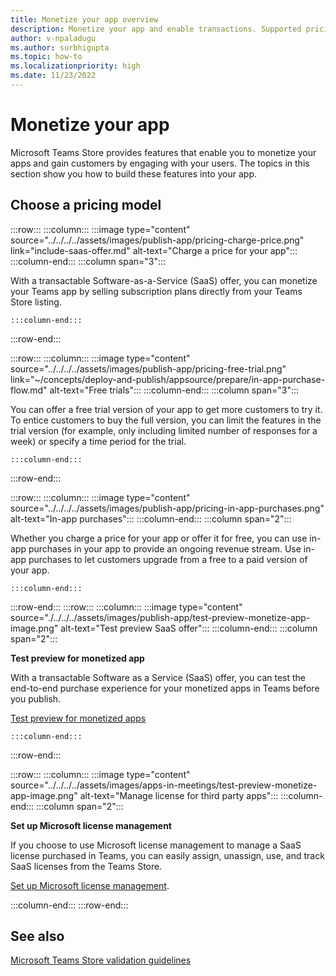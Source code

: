 ```yaml
---
title: Monetize your app overview
description: Monetize your app and enable transactions. Supported pricing models are free trials, in-app purchases, and include a SaaS offer with your app.
author: v-npaladugu
ms.author: surbhigupta
ms.topic: how-to
ms.localizationpriority: high
ms.date: 11/23/2022
---
```


# Monetize your app

Microsoft Teams Store provides features that enable you to monetize your apps and gain customers by engaging with your users. The topics in this section show you how to build these features into your app.

## Choose a pricing model

:::row:::
    :::column:::
        :::image type="content" source="../../../../assets/images/publish-app/pricing-charge-price.png" link="include-saas-offer.md" alt-text="Charge a price for your app":::
    :::column-end:::
    :::column span="3":::

With a transactable Software-as-a-Service (SaaS) offer, you can monetize your Teams app by selling subscription plans directly from your Teams Store listing.

    :::column-end:::
:::row-end:::

:::row:::
    :::column:::
     :::image type="content" source="../../../../assets/images/publish-app/pricing-free-trial.png" link="~/concepts/deploy-and-publish/appsource/prepare/in-app-purchase-flow.md" alt-text="Free trials":::
    :::column-end:::
    :::column span="3":::

You can offer a free trial version of your app to get more customers to try it. To entice customers to buy the full version, you can limit the features in the trial version (for example, only including limited number of responses for a week) or specify a time period for the trial.

    :::column-end:::
:::row-end:::

:::row:::
    :::column:::
        :::image type="content" source="../../../../assets/images/publish-app/pricing-in-app-purchases.png" alt-text="In-app purchases":::
    :::column-end:::
    :::column span="2":::

Whether you charge a price for your app or offer it for free, you can use in-app purchases in your app to provide an ongoing revenue stream. Use in-app purchases to let customers upgrade from a free to a paid version of your app.

    :::column-end:::
:::row-end:::
:::row:::
    :::column:::
        :::image type="content" source="./../../../assets/images/publish-app/test-preview-monetize-app-image.png" alt-text="Test preview SaaS offer":::
    :::column-end:::
    :::column span="2":::

**Test preview for monetized app**

With a transactable Software as a Service (SaaS) offer, you can test the end-to-end purchase experience for your monetized apps in Teams before you publish.

[Test preview for monetized apps](Test-preview-for-monetized-apps.md)

    :::column-end:::
:::row-end:::

:::row:::
    :::column:::
        :::image type="content" source="../../../../assets/images/apps-in-meetings/test-preview-monetize-app-image.png" alt-text="Manage license for third party apps":::
    :::column-end:::
    :::column span="2":::

**Set up Microsoft license management**

If you choose to use Microsoft license management to manage a SaaS license purchased in Teams, you can easily assign, unassign, use, and track SaaS licenses from the Teams Store.

[Set up Microsoft license management](manage-third-party-apps-license.md).

:::column-end:::
:::row-end:::

## See also

[Microsoft Teams Store validation guidelines](teams-store-validation-guidelines.md)
